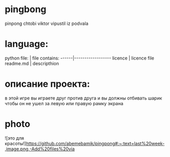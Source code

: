 # pingbong
pinpong chtobi viktor vipustil iz podvala
# language:
python
file: | file contains:
------|------------------
licence | licence file
readme.md | descripthion
# описание проекта:
в этой игре вы играете друг против друга и вы должны отбивать шарик чтобы он не ушел за левую или правую рамку экрана
# photo
![это для красоты!]https://github.com/abemebamik/pingpong#:~:text=last%20week-,image.png,-Add%20files%20via

